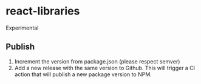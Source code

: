 # react-libraries

Experimental

## Publish

1. Increment the version from package.json (please respect semver)
2. Add a new release with the same version to Github. This will trigger a CI action that will publish a new package version to NPM.
